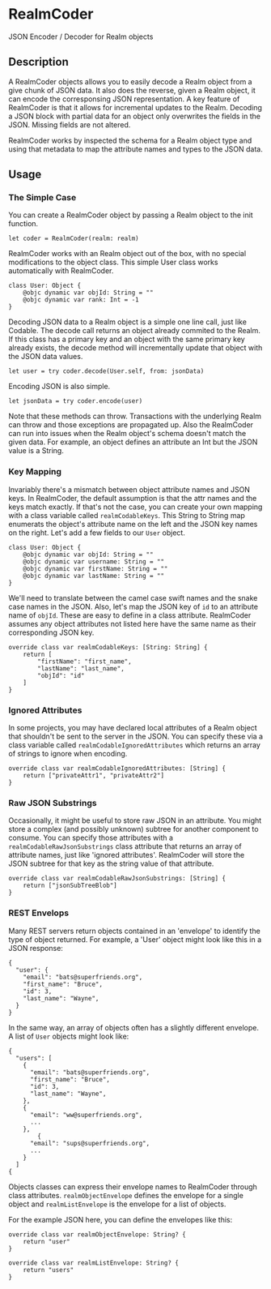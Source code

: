# RealmCoder
JSON Encoder / Decoder for Realm objects

## Description

A RealmCoder objects allows you to easily decode a Realm object from a give chunk of JSON data.  It also does the reverse, given a Realm object, it can encode the corresponsing JSON representation.  A key feature of RealmCoder is that it allows for incremental updates to the Realm.  Decoding a JSON block with partial data for an object only overwrites the fields in the JSON.  Missing fields are not altered.

RealmCoder works by inspected the schema for a Realm object type and using that metadata to map the attribute names and types to the JSON data.

## Usage

### The Simple Case

You can create a RealmCoder object by passing a Realm object to the init function.

    let coder = RealmCoder(realm: realm)

RealmCoder works with an Realm object out of the box, with no special modifications to the object class.  This simple User class works automatically with RealmCoder.

    class User: Object {        
        @objc dynamic var objId: String = ""
        @objc dynamic var rank: Int = -1
    }

Decoding JSON data to a Realm object is a simple one line call, just like Codable.  The decode call returns an object already commited to the Realm.  If this class has a primary key and an object with the same primary key already exists, the decode method will incrementally update that object with the JSON data values.

    let user = try coder.decode(User.self, from: jsonData)

Encoding JSON is also simple.

    let jsonData = try coder.encode(user)

Note that these methods can throw.  Transactions with the underlying Realm can throw and those exceptions are propagated up.  Also the RealmCoder can run into issues when the Realm object's schema doesn't match the given data.  For example, an object defines an attribute an Int but the JSON value is a String.

### Key Mapping

Invariably there's a mismatch between object attribute names and JSON keys.  In RealmCoder, the default assumption is that the attr names and the keys match exactly.  If that's not the case, you can create your own mapping with a class variable called `realmCodableKeys`.  This String to String map enumerats the object's attribute name on the left and the JSON key names on the right.  Let's add a few fields to our `User` object.  

    class User: Object {
        @objc dynamic var objId: String = ""
        @objc dynamic var username: String = ""
        @objc dynamic var firstName: String = ""
        @objc dynamic var lastName: String = ""
    }

We'll need to translate between the camel case swift names and the snake case names in the JSON.  Also, let's map the JSON key of `id` to an attribute name of `objId`.  These are easy to define in a class attribute.  RealmCoder assumes any object attributes not listed here have the same name as their corresponding JSON key.

    override class var realmCodableKeys: [String: String] {
        return [
            "firstName": "first_name",
            "lastName": "last_name",
            "objId": "id"
        ]
    }

### Ignored Attributes

In some projects, you may have declared local attributes of a Realm object that shouldn't be sent to the server in the JSON.  You can specify these via a class variable called `realmCodableIgnoredAttributes` which returns an array of strings to ignore when encoding.

    override class var realmCodableIgnoredAttributes: [String] {
        return ["privateAttr1", "privateAttr2"]
    }

### Raw JSON Substrings

Occasionally, it might be useful to store raw JSON in an attribute.  You might store a complex (and possibly unknown) subtree for another component to consume.  You can specify those attributes with a `realmCodableRawJsonSubstrings` class attribute that returns an array of attribute names, just like 'ignored attributes'.  RealmCoder will store the JSON subtree for that key as the string value of that attribute.

    override class var realmCodableRawJsonSubstrings: [String] {
        return ["jsonSubTreeBlob"]
    }

### REST Envelops

Many REST servers return objects contained in an 'envelope' to identify the type of object returned.  For example, a 'User' object might look like this in a JSON response:

    {
      "user": {
        "email": "bats@superfriends.org",
        "first_name": "Bruce",
        "id": 3,
        "last_name": "Wayne",
      }
    }

In the same way, an array of objects often has a slightly different envelope.  A list of `User` objects might look like:

    {
      "users": [
        {
          "email": "bats@superfriends.org",
          "first_name": "Bruce",
          "id": 3,
          "last_name": "Wayne",
        },
        {
          "email": "ww@superfriends.org",
          ...
        },
            {
          "email": "sups@superfriends.org",
          ...
        }
      ]
    {

Objects classes can express their envelope names to RealmCoder through class attributes. `realmObjectEnvelope` defines the envelope for a single object and `realmListEnvelope` is the envelope for a list of objects.

For the example JSON here, you can define the envelopes like this:

    override class var realmObjectEnvelope: String? {
        return "user"
    }
    
    override class var realmListEnvelope: String? {
        return "users"
    }

